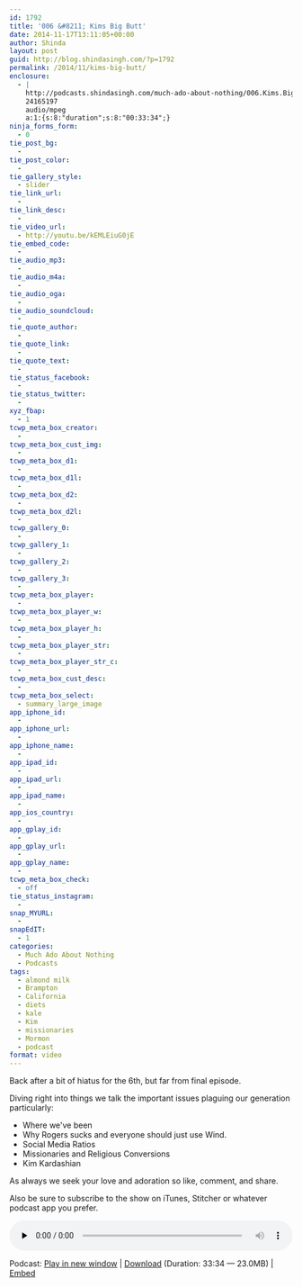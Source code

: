 ```yaml
---
id: 1792
title: '006 &#8211; Kims Big Butt'
date: 2014-11-17T13:11:05+00:00
author: Shinda
layout: post
guid: http://blog.shindasingh.com/?p=1792
permalink: /2014/11/kims-big-butt/
enclosure:
  - |
    http://podcasts.shindasingh.com/much-ado-about-nothing/006.Kims.Big.Butt.mp3
    24165197
    audio/mpeg
    a:1:{s:8:"duration";s:8:"00:33:34";}
ninja_forms_form:
  - 0
tie_post_bg:
  - 
tie_post_color:
  - 
tie_gallery_style:
  - slider
tie_link_url:
  - 
tie_link_desc:
  - 
tie_video_url:
  - http://youtu.be/kEMLEiuG0jE
tie_embed_code:
  - 
tie_audio_mp3:
  - 
tie_audio_m4a:
  - 
tie_audio_oga:
  - 
tie_audio_soundcloud:
  - 
tie_quote_author:
  - 
tie_quote_link:
  - 
tie_quote_text:
  - 
tie_status_facebook:
  - 
tie_status_twitter:
  - 
xyz_fbap:
  - 1
tcwp_meta_box_creator:
  - 
tcwp_meta_box_cust_img:
  - 
tcwp_meta_box_d1:
  - 
tcwp_meta_box_d1l:
  - 
tcwp_meta_box_d2:
  - 
tcwp_meta_box_d2l:
  - 
tcwp_gallery_0:
  - 
tcwp_gallery_1:
  - 
tcwp_gallery_2:
  - 
tcwp_gallery_3:
  - 
tcwp_meta_box_player:
  - 
tcwp_meta_box_player_w:
  - 
tcwp_meta_box_player_h:
  - 
tcwp_meta_box_player_str:
  - 
tcwp_meta_box_player_str_c:
  - 
tcwp_meta_box_cust_desc:
  - 
tcwp_meta_box_select:
  - summary_large_image
app_iphone_id:
  - 
app_iphone_url:
  - 
app_iphone_name:
  - 
app_ipad_id:
  - 
app_ipad_url:
  - 
app_ipad_name:
  - 
app_ios_country:
  - 
app_gplay_id:
  - 
app_gplay_url:
  - 
app_gplay_name:
  - 
tcwp_meta_box_check:
  - off
tie_status_instagram:
  - 
snap_MYURL:
  - 
snapEdIT:
  - 1
categories:
  - Much Ado About Nothing
  - Podcasts
tags:
  - almond milk
  - Brampton
  - California
  - diets
  - kale
  - Kim
  - missionaries
  - Mormon
  - podcast
format: video
---
```

Back after a bit of hiatus for the 6th, but far from final episode.

Diving right into things we talk the important issues plaguing our generation particularly:

  * Where we've been
  * Why Rogers sucks and everyone should just use Wind.
  * Social Media Ratios
  * Missionaries and Religious Conversions
  * Kim Kardashian

As always we seek your love and adoration so like, comment, and share.

Also be sure to subscribe to the show on iTunes, Stitcher or whatever podcast app you prefer.

<div class="powerpress_player" id="powerpress_player_5636">
  <audio class="wp-audio-shortcode" id="audio-1792-8" preload="none" style="width: 100%;" controls="controls"><source type="audio/mpeg" src="http://podcasts.shindasingh.com/much-ado-about-nothing/006.Kims.Big.Butt.mp3?_=8" /></audio>
</div>

<p class="powerpress_links powerpress_links_mp3">
  Podcast: <a href="http://podcasts.shindasingh.com/much-ado-about-nothing/006.Kims.Big.Butt.mp3" class="powerpress_link_pinw" target="_blank" title="Play in new window" onclick="return powerpress_pinw('http://blog.shindasingh.com/?powerpress_pinw=1792-podcast');" rel="nofollow">Play in new window</a> | <a href="http://podcasts.shindasingh.com/much-ado-about-nothing/006.Kims.Big.Butt.mp3" class="powerpress_link_d" title="Download" rel="nofollow" download="006.Kims.Big.Butt.mp3">Download</a> (Duration: 33:34 &#8212; 23.0MB) | <a href="#" class="powerpress_link_e" title="Embed" onclick="return powerpress_show_embed('1792-podcast');" rel="nofollow">Embed</a>
</p>

<p class="powerpress_embed_box" id="powerpress_embed_1792-podcast" style="display: none;">
  <input id="powerpress_embed_1792-podcast_t" type="text" value="<iframe width=&quot;320&quot; height=&quot;30&quot; src=&quot;http://blog.shindasingh.com/?powerpress_embed=1792-podcast&amp;powerpress_player=mediaelement-audio&quot; frameborder=&quot;0&quot; scrolling=&quot;no&quot;></iframe>" onclick="javascript: this.select();" onfocus="javascript: this.select();" style="width: 70%;" readOnly />
</p>

<!--powerpress_player-->